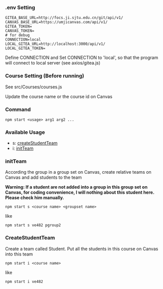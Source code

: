 ### .env Setting

~~~shell
GITEA_BASE_URL=http://focs.ji.sjtu.edu.cn/git/api/v1/
CANVAS_BASE_URL=https://umjicanvas.com/api/v1/
GITEA_TOKEN=
CANVAS_TOKEN=
# for debug
CONNECTION=local
LOCAL_GITEA_URL=http://localhost:3000/api/v1/
LOCAL_GITEA_TOKEN=
~~~

Define CONNECTION and Set CONNECTION to 'local', so that the program will connect to local server (see axios/gitea.js) 

### Course Setting (Before running)

See src/Courses/courses.js

Update the course name or the course id on Canvas

### Command

~~~
npm start <usage> arg1 arg2 ... 
~~~



### Available Usage

- s: [createStudentTeam](#createStudentTeam)
- i: [initTeam](#initTeam)



### initTeam

According the group in a group set on Canvas, create relative teams on Canvas and add students to the team

**Warning: If a student are not added into a group in this group set on Canvas, for coding convenience, I will nothing about this student here. Please check him manually.**

~~~
npm start s <course name> <groupset name>
~~~

like

~~~
npm start s ve482 pgroup2
~~~



### CreateStudentTeam

Create a team called Student. Put all the students in this course on Canvas into this team

~~~
npm start i <course name>
~~~

like

~~~
npm start i ve482
~~~






